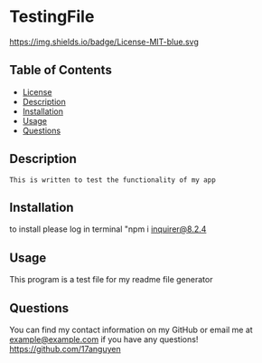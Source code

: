 
# TestingFile
https://img.shields.io/badge/License-MIT-blue.svg
    

## Table of Contents
- [License](#license)  
- [Description](#description)  
- [Installation](#installation)
- [Usage](#usage)
- [Questions](#questions)


## Description
    This is written to test the functionality of my app

## Installation
to install please log in terminal "npm i inquirer@8.2.4
## Usage
This program is a test file for my readme file generator
## Questions
You can find my contact information on my GitHub or email me at example@example.com if you have any questions!
https://github.com/17anguyen